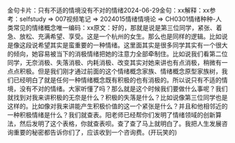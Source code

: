 

金句卡片：只有不适的情境没有不对的情绪2024-06-29金句：xx解释：xx参考：selfstudy => 007视频笔记 => 2024015情绪情境论 => CH0301情绪种种-人类常见的情绪概念唯一编码：xx原文：好的，那就是说是第三位同学，紧张、着急、放松、充满希望、享受。这是一个杭州的女生。那么也是同样的逻辑。比如说是像这段说希望其实是蛮重要的一种情绪。这里面其实是很多同学其实有一个很大的倾向，她容易被当下的消极情绪把她的注意力全部牵制住。比如说我们看第二位同学，无奈消极、失落消极、内耗消极、改变其实对她来讲也有点消极，稍微有一点点积极。但是我们刚才通过前面的这个情绪概念家族、情绪概念原型家族树，我们已经明白了就是任何一种情绪概念既有积极的也有消极的。所以说只有不适的情境，没有不对的情绪。大家听懂了吗？那么就是这个时候我们要做什么事呢？我们就找到对我来讲积极的无奈是什么？积极的失落是什么？比如说像第三位同学也是这样的。比如像对我来讲能产生积极价值的这一个紧张是什么？并且和他相邻近的一种积极情绪是什么？我们就查表。阳老师已经帮你们发明了情绪领域的创新算法，然后发明了这个表格，你就查表呗。查了查了马上就明白了。我把人生发展咨询重要的秘密都告诉你们了，应该收到一个咨询费。(开玩笑的)